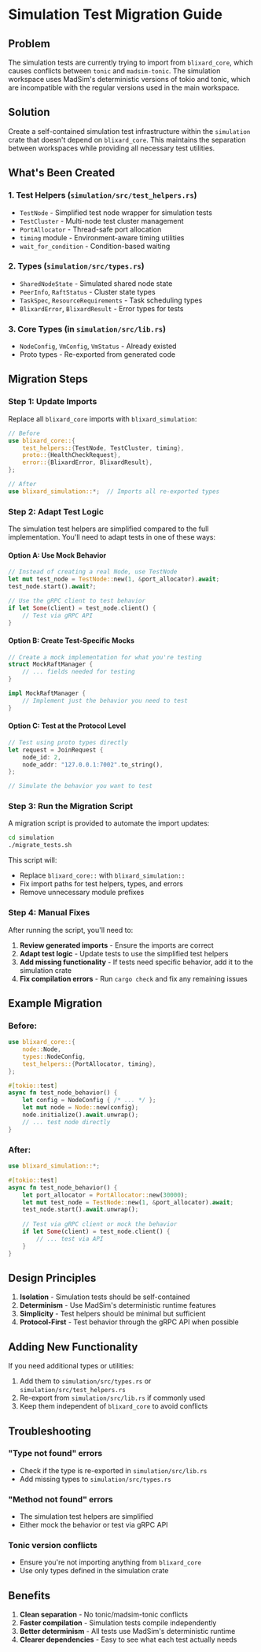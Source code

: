 # Simulation Test Migration Guide

## Problem

The simulation tests are currently trying to import from `blixard_core`, which causes conflicts between `tonic` and `madsim-tonic`. The simulation workspace uses MadSim's deterministic versions of tokio and tonic, which are incompatible with the regular versions used in the main workspace.

## Solution

Create a self-contained simulation test infrastructure within the `simulation` crate that doesn't depend on `blixard_core`. This maintains the separation between workspaces while providing all necessary test utilities.

## What's Been Created

### 1. Test Helpers (`simulation/src/test_helpers.rs`)
- `TestNode` - Simplified test node wrapper for simulation tests
- `TestCluster` - Multi-node test cluster management
- `PortAllocator` - Thread-safe port allocation
- `timing` module - Environment-aware timing utilities
- `wait_for_condition` - Condition-based waiting

### 2. Types (`simulation/src/types.rs`)
- `SharedNodeState` - Simulated shared node state
- `PeerInfo`, `RaftStatus` - Cluster state types
- `TaskSpec`, `ResourceRequirements` - Task scheduling types
- `BlixardError`, `BlixardResult` - Error types for tests

### 3. Core Types (in `simulation/src/lib.rs`)
- `NodeConfig`, `VmConfig`, `VmStatus` - Already existed
- Proto types - Re-exported from generated code

## Migration Steps

### Step 1: Update Imports

Replace all `blixard_core` imports with `blixard_simulation`:

```rust
// Before
use blixard_core::{
    test_helpers::{TestNode, TestCluster, timing},
    proto::{HealthCheckRequest},
    error::{BlixardError, BlixardResult},
};

// After
use blixard_simulation::*;  // Imports all re-exported types
```

### Step 2: Adapt Test Logic

The simulation test helpers are simplified compared to the full implementation. You'll need to adapt tests in one of these ways:

#### Option A: Use Mock Behavior
```rust
// Instead of creating a real Node, use TestNode
let mut test_node = TestNode::new(1, &port_allocator).await;
test_node.start().await?;

// Use the gRPC client to test behavior
if let Some(client) = test_node.client() {
    // Test via gRPC API
}
```

#### Option B: Create Test-Specific Mocks
```rust
// Create a mock implementation for what you're testing
struct MockRaftManager {
    // ... fields needed for testing
}

impl MockRaftManager {
    // Implement just the behavior you need to test
}
```

#### Option C: Test at the Protocol Level
```rust
// Test using proto types directly
let request = JoinRequest {
    node_id: 2,
    node_addr: "127.0.0.1:7002".to_string(),
};

// Simulate the behavior you want to test
```

### Step 3: Run the Migration Script

A migration script is provided to automate the import updates:

```bash
cd simulation
./migrate_tests.sh
```

This script will:
- Replace `blixard_core::` with `blixard_simulation::`
- Fix import paths for test helpers, types, and errors
- Remove unnecessary module prefixes

### Step 4: Manual Fixes

After running the script, you'll need to:

1. **Review generated imports** - Ensure the imports are correct
2. **Adapt test logic** - Update tests to use the simplified test helpers
3. **Add missing functionality** - If tests need specific behavior, add it to the simulation crate
4. **Fix compilation errors** - Run `cargo check` and fix any remaining issues

## Example Migration

### Before:
```rust
use blixard_core::{
    node::Node,
    types::NodeConfig,
    test_helpers::{PortAllocator, timing},
};

#[tokio::test]
async fn test_node_behavior() {
    let config = NodeConfig { /* ... */ };
    let mut node = Node::new(config);
    node.initialize().await.unwrap();
    // ... test node directly
}
```

### After:
```rust
use blixard_simulation::*;

#[tokio::test]
async fn test_node_behavior() {
    let port_allocator = PortAllocator::new(30000);
    let mut test_node = TestNode::new(1, &port_allocator).await;
    test_node.start().await.unwrap();
    
    // Test via gRPC client or mock the behavior
    if let Some(client) = test_node.client() {
        // ... test via API
    }
}
```

## Design Principles

1. **Isolation** - Simulation tests should be self-contained
2. **Determinism** - Use MadSim's deterministic runtime features
3. **Simplicity** - Test helpers should be minimal but sufficient
4. **Protocol-First** - Test behavior through the gRPC API when possible

## Adding New Functionality

If you need additional types or utilities:

1. Add them to `simulation/src/types.rs` or `simulation/src/test_helpers.rs`
2. Re-export from `simulation/src/lib.rs` if commonly used
3. Keep them independent of `blixard_core` to avoid conflicts

## Troubleshooting

### "Type not found" errors
- Check if the type is re-exported in `simulation/src/lib.rs`
- Add missing types to `simulation/src/types.rs`

### "Method not found" errors
- The simulation test helpers are simplified
- Either mock the behavior or test via gRPC API

### Tonic version conflicts
- Ensure you're not importing anything from `blixard_core`
- Use only types defined in the simulation crate

## Benefits

1. **Clean separation** - No tonic/madsim-tonic conflicts
2. **Faster compilation** - Simulation tests compile independently
3. **Better determinism** - All tests use MadSim's deterministic runtime
4. **Clearer dependencies** - Easy to see what each test actually needs